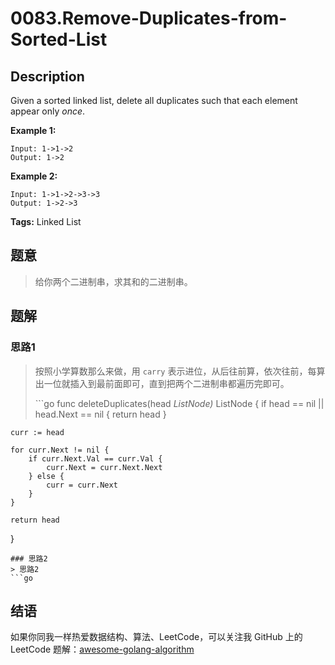 # 0083.Remove-Duplicates-from-Sorted-List

## Description

Given a sorted linked list, delete all duplicates such that each element appear only _once_.

**Example 1:**

```text
Input: 1->1->2
Output: 1->2
```

**Example 2:**

```text
Input: 1->1->2->3->3
Output: 1->2->3
```

**Tags:** Linked List

## 题意

> 给你两个二进制串，求其和的二进制串。

## 题解

### 思路1

> 按照小学算数那么来做，用 `carry` 表示进位，从后往前算，依次往前，每算出一位就插入到最前面即可，直到把两个二进制串都遍历完即可。
>
> \`\`\`go func deleteDuplicates\(head _ListNode\)_ ListNode { if head == nil \|\| head.Next == nil { return head }

```text
curr := head

for curr.Next != nil {
    if curr.Next.Val == curr.Val {
        curr.Next = curr.Next.Next
    } else {
        curr = curr.Next
    }
}

return head
```

}

```text
### 思路2
> 思路2
```go
```

## 结语

如果你同我一样热爱数据结构、算法、LeetCode，可以关注我 GitHub 上的 LeetCode 题解：[awesome-golang-algorithm](https://github.com/kylesliu/awesome-golang-algorithm)

